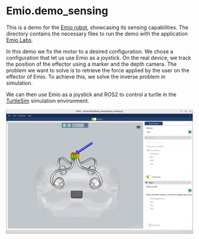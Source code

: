 # Emio.demo_sensing

This is a demo for the [Emio robot](https://compliance-robotics.com/compliance-lab/), showcasing its sensing capabilities. The directory contains the necessary files to run the demo with the application [Emio Labs](https://mailchi.mp/compliance-robotics.com/download-emio-labs).

In this demo we fix the motor to a desired configuration. We chose a configuration that let us use Emio as a joystick. 
On the real device, we track the position of the effector using a marker and the depth camera.
The problem we want to solve is to retrieve the force applied by the user on the effector of Emio. To achieve this, we solve the inverse problem in simulation.  

We can then use Emio as a joystick and ROS2 to control a turtle in the [TurtleSim](https://docs.ros.org/en/jazzy/Tutorials/Beginner-CLI-Tools/Introducing-Turtlesim/Introducing-Turtlesim.html) simulation environment.

![Emio in simulation](img/emio-sensing.png)
